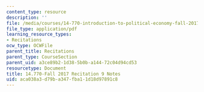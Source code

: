 ```yaml
---
content_type: resource
description: ''
file: /media/courses/14-770-introduction-to-political-economy-fall-2017/aca038a3d79ba347fba11d18d97891c8_MIT14_770F17_rec9.pdf
file_type: application/pdf
learning_resource_types:
- Recitations
ocw_type: OCWFile
parent_title: Recitations
parent_type: CourseSection
parent_uid: a3ce89b2-1d38-5b0b-a144-72c04d94cd53
resourcetype: Document
title: 14.770-Fall 2017 Recitation 9 Notes
uid: aca038a3-d79b-a347-fba1-1d18d97891c8
---
```

